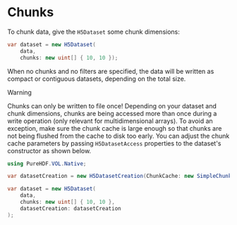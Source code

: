 # Chunks

To chunk data, give the `H5Dataset` some chunk dimensions:

```cs
var dataset = new H5Dataset(
    data, 
    chunks: new uint[] { 10, 10 });
```

When no chunks and no filters are specified, the data will be written as compact or contiguous datasets, depending on the total size.

> [!WARNING]
> Chunks can only be written to file once! Depending on your dataset and chunk dimensions, chunks are being accessed more than once during a write operation (only relevant for multidimensional arrays). To avoid an exception, make sure the chunk cache is large enough so that chunks are not being flushed from the cache to disk too early. You can adjust the chunk cache parameters by passing `H5DatasetAccess` properties to the dataset's constructor as shown below.

```cs
using PureHDF.VOL.Native;

var datasetCreation = new H5DatasetCreation(ChunkCache: new SimpleChunkCache(...));

var dataset = new H5Dataset(
    data, 
    chunks: new uint[] { 10, 10 },
    datasetCreation: datasetCreation
);
```
